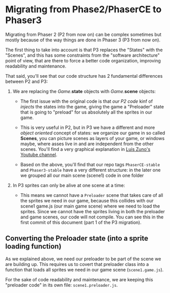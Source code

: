 # Migrating from Phase2/PhaserCE to Phaser3

Migrating from Phaser 2 (P2 from now on) can be complex sometimes but mostly because of the way things are done in Phaser 3 (P3 from now on).

The first thing to take into account is that P3 replaces the "States" with the "Scenes", and this has some constraints from the "software architecture" point of view, that are there to force a better code organization, improving readability and maintenance.

That said, you'll see that our code structure has 2 fundamental differences between P2 and P3:

1. We are replacing the _Game_.**state** objects with _Game_.**scene** objects:

   - The first issue with the original code is that _our P2 code_ kinf of _injects_ the states into the game, giving the game a "Preloader" state that is going to "preload" for us absolutely all the sprites in our game.

   - This is very useful in P2, but in P3 we have a different and more _object oriented_ concept of states: we organize our game in so called **Scenes**, you can picture scenes as layers of your game, or windows maybe, where asses live in and are independent from the other scenes. You'll find a very graphical explanation in [Luis Zuno's Youtube channel](https://youtu.be/gFXx7lgxK9A).

   - Based on the above, you'll find that our repo tags `PhaserCE-stable` and `Phaser3-stable` have a very different structure: in the later one we grouped all our main scene (scene1) code in one folder

2. In P3 sprites can only be alive at one scene at a time:

   - This means we cannot have a `Preloader` scene that takes care of all the sprites we need in our game, because this collides with our scene1 game.js (our main game scene) where we need to load the sprites. Since we cannot have the sprites living in both the preloader and game scenes, our code will not compile. You can see this in the first commit of this document (part 1 of the P3 migration).

## Converting the Preloader state (into a sprite loading function)

As we explained above, we need our preloader to be part of the scene we are building up. This requires us to covert that preloader class into a function that loads all sprites we need in our game scene (`scene1.game.js`).

For the sake of code readability and maintenance, we are keeping this "preloader code" in its own file: `scene1.preloader.js`.
